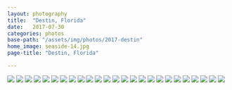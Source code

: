 ```yaml
---
layout: photography
title:  "Destin, Florida"
date:   2017-07-30
categories: photos
base-path: "/assets/img/photos/2017-destin"
home_image: seaside-14.jpg
page-title: "Destin, Florida"

---
```


<img src="{{ page.base-path }}/seaside-6.jpg" />
<img src="{{ page.base-path }}/seaside-7.jpg" />
<img src="{{ page.base-path }}/seaside-1.jpg" />
<img src="{{ page.base-path }}/seaside-2.jpg" />
<img src="{{ page.base-path }}/seaside-3.jpg" />
<img src="{{ page.base-path }}/seaside-4.jpg" />
<img src="{{ page.base-path }}/seaside-5.jpg" />
<img src="{{ page.base-path }}/seaside-8.jpg" />
<img src="{{ page.base-path }}/seaside-9.jpg" />
<img src="{{ page.base-path }}/seaside-10.jpg" />
<img src="{{ page.base-path }}/seaside-11.jpg" />
<img src="{{ page.base-path }}/seaside-12.jpg" />
<img src="{{ page.base-path }}/seaside-13.jpg" />
<img src="{{ page.base-path }}/seaside-14.jpg" />
<img src="{{ page.base-path }}/seaside-15.jpg" />
<img src="{{ page.base-path }}/seaside-16.jpg" />
<img src="{{ page.base-path }}/seaside-17.jpg" />
<img src="{{ page.base-path }}/seaside-18.jpg" />
<img src="{{ page.base-path }}/seaside-19.jpg" />
<img src="{{ page.base-path }}/destin-1.jpg" />
<img src="{{ page.base-path }}/destin-2.jpg" />
<img src="{{ page.base-path }}/destin-3.jpg" />
<img src="{{ page.base-path }}/destin-4.jpg" />
<img src="{{ page.base-path }}/destin-5.jpg" />
<img src="{{ page.base-path }}/destin-6.jpg" />